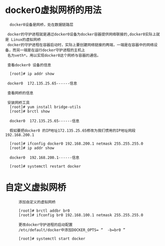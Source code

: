 


# docker0虚拟网桥的用法

      docker0设备是网桥，处在数据链路层

     docker的守护进程就是通过docker0设备为docker容器提供网络联接的,docker0实际上就是 Linux的虚拟网桥
     docker的守护进程在容器启动时，实际上要创建网络链接的两端，一端是在容器中的网络设备，而另一端是在运行docker守护进程的主机上
     名为veth*。用以实现docker0这个网桥与容器的通信。
     
     查看docker0 设备的信息
      
      [root]# ip addr show
     
     docker0  172.135.25.65------信息
     
     查看网桥的信息
     
     安装网桥工具
      [root]# yum install bridge-utils
      [root]# brctl show
      
      docker0  172.135.25.65------信息
      
      假如要把docker0 的IP地址172.135.25.65修改为我们惯用的IP地址网段192.168.200.1
      
      [root]# ifconfig docker0 192.168.200.1 netmask 255.255.255.0
      [root]# ip addr show
      
      docker0  192.168.200.1------信息
      
      [root]# systemctl restart docker
      
      
   #   自定义虚拟网桥
   
          添加自定义的虚拟网桥
          
          [root]# brctl addbr br0
          [root]# ifconfig br0 192.168.100.1 netmask 255.255.255.0
          
          更改docker守护进程的启动配置
          /etc/default/docker中添加DOCKER_OPTS= “  -b=br0 ”
          
          [root]# systemctl start docker
